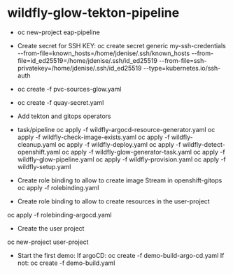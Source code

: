 # wildfly-glow-tekton-pipeline

* oc new-project eap-pipeline

* Create secret for SSH KEY:
oc create secret generic my-ssh-credentials --from-file=known_hosts=/home/jdenise/.ssh/known_hosts --from-file=id_ed25519=/home/jdenise/.ssh/id_ed25519 --from-file=ssh-privatekey=/home/jdenise/.ssh/id_ed25519 --type=kubernetes.io/ssh-auth

* oc create -f pvc-sources-glow.yaml

* oc create -f quay-secret.yaml

* Add tekton and gitops operators

* task/pipeline
oc apply -f wildfly-argocd-resource-generator.yaml
oc apply -f wildfly-check-image-exists.yaml
oc apply -f wildfly-cleanup.yaml
oc apply -f wildfly-deploy.yaml
oc apply -f wildfly-detect-openshift.yaml
oc apply -f wildfly-glow-generator-task.yaml
oc apply -f wildfly-glow-pipeline.yaml
oc apply -f wildfly-provision.yaml
oc apply -f wildfly-setup.yaml

* Create role binding to allow to create image Stream in openshift-gitops
oc apply -f rolebinding.yaml

* Create role binding to allow to create resources in the user-project

oc apply -f rolebinding-argocd.yaml

* Create the user project

oc new-project user-project

* Start the first demo:
If argoCD:
oc create -f demo-build-argo-cd.yaml
If not:
oc create -f demo-build.yaml